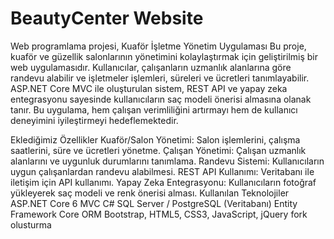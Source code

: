 # BeautyCenter Website

Web programlama projesi,
Kuaför İşletme Yönetim Uygulaması
Bu proje, kuaför ve güzellik salonlarının yönetimini kolaylaştırmak için geliştirilmiş bir web uygulamasıdır. Kullanıcılar, çalışanların uzmanlık alanlarına göre randevu alabilir ve işletmeler işlemleri, süreleri ve ücretleri tanımlayabilir. ASP.NET Core MVC ile oluşturulan sistem, REST API ve yapay zeka entegrasyonu sayesinde kullanıcıların saç modeli önerisi almasına olanak tanır. Bu uygulama, hem çalışan verimliliğini artırmayı hem de kullanıcı deneyimini iyileştirmeyi hedeflemektedir.

Eklediğimiz Özellikler
Kuaför/Salon Yönetimi: Salon işlemlerini, çalışma saatlerini, süre ve ücretleri yönetme.
Çalışan Yönetimi: Çalışan uzmanlık alanlarını ve uygunluk durumlarını tanımlama.
Randevu Sistemi: Kullanıcıların uygun çalışanlardan randevu alabilmesi.
REST API Kullanımı: Veritabanı ile iletişim için API kullanımı.
Yapay Zeka Entegrasyonu: Kullanıcıların fotoğraf yükleyerek saç modeli ve renk önerisi alması.
Kullanılan Teknolojiler
ASP.NET Core 6 MVC
C#
SQL Server / PostgreSQL (Veritabanı)
Entity Framework Core ORM
Bootstrap, HTML5, CSS3, JavaScript, jQuery
fork olusturma
